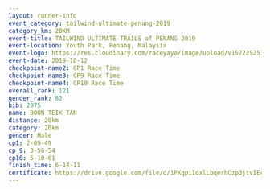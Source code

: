 ```yaml
---
layout: runner-info 
event_category: tailwind-ultimate-penang-2019 
category_km: 20KM 
event-title: TAILWIND ULTIMATE TRAILS of PENANG 2019 
event-location: Youth Park, Penang, Malaysia 
event-logo: https://res.cloudinary.com/raceyaya/image/upload/v1572252513/logo/utop-2019_h9tzys.jpg 
event-date: 2019-10-12 
checkpoint-name2: CP1 Race Time 
checkpoint-name3: CP9 Race Time 
checkpoint-name4: CP10 Race Time 
overall_rank: 121
gender_rank: 82
bib: 2075
name: BOON TEIK TAN
distance: 20km
category: 20km
gender: Male
cp1: 2-09-49
cp_9: 3-58-54
cp10: 5-10-01
finish_time: 6-14-11
certificate: https://drive.google.com/file/d/1PKgpiIdxlLbqerhCzp3jtvIEcC7hIiVQ/view?usp=sharing
---
```

